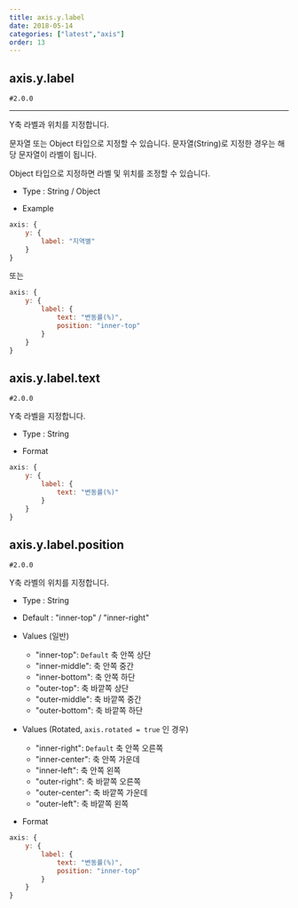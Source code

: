 ```yaml
---
title: axis.y.label
date: 2018-05-14
categories: ["latest","axis"]
order: 13
---
```


## axis.y.label

`#2.0.0`

---

Y축 라벨과 위치를 지정합니다.

문자열 또는 Object 타입으로 지정할 수 있습니다. 문자열(String)로 지정한 경우는 해당 문자열이 라벨이 됩니다.

Object 타입으로 지정하면 라벨 및 위치를 조정할 수 있습니다.

* Type : String / Object

* Example
```javascript
axis: {
	y: {
		label: "지역별"
	}
}
```
또는
```javascript
axis: {
	y: {
		label: {
			text: "변동률(%)",
			position: "inner-top"
		}
	}
}
```

## axis.y.label.text

`#2.0.0`

Y축 라벨을 지정합니다.

* Type : String

* Format
```javascript
axis: {
	y: {
		label: {
			text: "변동률(%)"
		}
	}
}
```

## axis.y.label.position

`#2.0.0`

Y축 라벨의 위치를 지정합니다.

* Type : String

* Default : "inner-top" / "inner-right"

* Values (일반)
	* "inner-top": `Default` 축 안쪽 상단
	* "inner-middle": 축 안쪽 중간
	* "inner-bottom": 축 안쪽 하단
	* "outer-top": 축 바깥쪽 상단
	* "outer-middle": 축 바깥쪽 중간
	* "outer-bottom": 축 바깥쪽 하단

* Values (Rotated, `axis.rotated = true` 인 경우)
	* "inner-right": `Default` 축 안쪽 오른쪽
	* "inner-center": 축 안쪽 가운데
	* "inner-left": 축 안쪽 왼쪽
	* "outer-right": 축 바깥쪽 오른쪽
	* "outer-center": 축 바깥쪽 가운데
	* "outer-left": 축 바깥쪽 왼쪽


* Format
```javascript
axis: {
	y: {
		label: {
			text: "변동률(%)",
			position: "inner-top"
		}
	}
}
```
